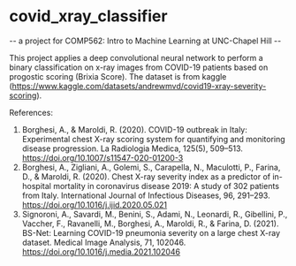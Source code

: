 # covid_xray_classifier


-- a project for COMP562: Intro to Machine Learning at UNC-Chapel Hill --

This project applies a deep convolutional neural network to perform a binary classification on x-ray images from COVID-19 patients based on progostic scoring (Brixia Score). The dataset is from kaggle (https://www.kaggle.com/datasets/andrewmvd/covid19-xray-severity-scoring).

References:
1. Borghesi, A., & Maroldi, R. (2020). COVID-19 outbreak in Italy: Experimental chest X-ray scoring system for quantifying and monitoring disease progression. La Radiologia Medica, 125(5), 509–513. https://doi.org/10.1007/s11547-020-01200-3
2. Borghesi, A., Zigliani, A., Golemi, S., Carapella, N., Maculotti, P., Farina, D., & Maroldi, R. (2020). Chest X-ray severity index as a predictor of in-hospital mortality in coronavirus disease 2019: A study of 302 patients from Italy. International Journal of Infectious Diseases, 96, 291–293. https://doi.org/10.1016/j.ijid.2020.05.021
3. Signoroni, A., Savardi, M., Benini, S., Adami, N., Leonardi, R., Gibellini, P., Vaccher, F., Ravanelli, M., Borghesi, A., Maroldi, R., & Farina, D. (2021). BS-Net: Learning COVID-19 pneumonia severity on a large chest X-ray dataset. Medical Image Analysis, 71, 102046. https://doi.org/10.1016/j.media.2021.102046
